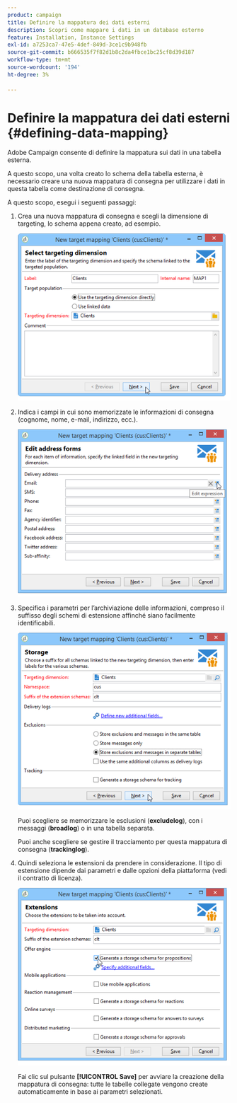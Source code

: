 ```yaml
---
product: campaign
title: Definire la mappatura dei dati esterni
description: Scopri come mappare i dati in un database esterno
feature: Installation, Instance Settings
exl-id: a7253ca7-47e5-4def-849d-3ce1c9b948fb
source-git-commit: b666535f7f82d1b8c2da4fbce1bc25cf8d39d187
workflow-type: tm+mt
source-wordcount: '194'
ht-degree: 3%

---
```


# Definire la mappatura dei dati esterni {#defining-data-mapping}



Adobe Campaign consente di definire la mappatura sui dati in una tabella esterna.

A questo scopo, una volta creato lo schema della tabella esterna, è necessario creare una nuova mappatura di consegna per utilizzare i dati in questa tabella come destinazione di consegna.

A questo scopo, esegui i seguenti passaggi:

1. Crea una nuova mappatura di consegna e scegli la dimensione di targeting, lo schema appena creato, ad esempio.

   ![](assets/wf_new_mapping_create_fda.png)

1. Indica i campi in cui sono memorizzate le informazioni di consegna (cognome, nome, e-mail, indirizzo, ecc.).

   ![](assets/wf_new_mapping_define_join.png)

1. Specifica i parametri per l’archiviazione delle informazioni, compreso il suffisso degli schemi di estensione affinché siano facilmente identificabili.

   ![](assets/wf_new_mapping_define_names.png)

   Puoi scegliere se memorizzare le esclusioni (**excludelog**), con i messaggi (**broadlog**) o in una tabella separata.

   Puoi anche scegliere se gestire il tracciamento per questa mappatura di consegna (**trackinglog**).

1. Quindi seleziona le estensioni da prendere in considerazione. Il tipo di estensione dipende dai parametri e dalle opzioni della piattaforma (vedi il contratto di licenza).

   ![](assets/wf_new_mapping_define_extensions.png)

   Fai clic sul pulsante **[!UICONTROL Save]** per avviare la creazione della mappatura di consegna: tutte le tabelle collegate vengono create automaticamente in base ai parametri selezionati.
